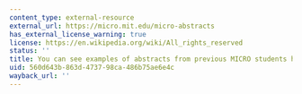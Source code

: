 ```yaml
---
content_type: external-resource
external_url: https://micro.mit.edu/micro-abstracts
has_external_license_warning: true
license: https://en.wikipedia.org/wiki/All_rights_reserved
status: ''
title: You can see examples of abstracts from previous MICRO students here.
uid: 560d643b-863d-4737-98ca-486b75ae6e4c
wayback_url: ''
---
```

